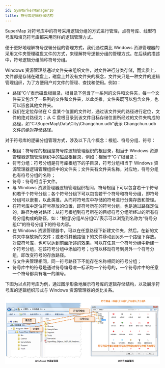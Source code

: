 ```yaml
---
id: SymMarkerManager10
title: 符号库逻辑存储结构
---
```

SuperMap 对符号库中的符号采用逻辑分组的方式进行管理，点符号库、线型符号库和填充符号库都采用同样的逻辑管理方式。

便于更好地理解符号逻辑分组的管理方式，我们通过类比 Windows
资源管理器的采用文件夹管理磁盘文件的方式，来理解符号逻辑分组的管理方式。在后续的描述中，符号逻辑分组简称符号分组。

Windows
资源管理器通过文件夹来组织文件，对文件进行分类存储，而实质上，文件都是存储在磁盘上，磁盘上并没有文件夹的概念，文件夹只是一种文件的逻辑管理组织，为了方便用户对文件的管理、查找和使用。例如：

* 路径“C:\”表示磁盘根目录，根目录下包含了一系列的文件和文件夹，每一个文件夹又包含了一系列的文件和文件夹，以此类推，文件夹既可以包含文件，也可以嵌套其他文件夹。
* 我们在定位存储在 C 盘某个位置的文件时，通过该文件夹的路径进行定位，文件的绝对路径为：从 C 盘根目录到该文件目标存储位置所经过的文件夹构成的路径，如“C:\SuperMap\Data\City\Changchun.udb”表示 Changchun.udb 文件的绝对存储路径。

对于符号库的逻辑分组管理方式，涉及以下几个概念：根组、符号分组、符号：

* 根组：符号库的根组是符号库逻辑管理组织的根目录，相当于 Windows 资源管理器逻辑管理组织中的磁盘根目录，例如：相当于“C:\”根目录；
* 符号分组：符号分组是符号库根组下的子目录，符号分组相当于 Windows 资源管理器逻辑管理组织中的文件夹；文件夹有文件夹名称，对应地，符号分组也有符号分组的名称；
* 符号：符号相当于文件。 
* 与 Windows 资源管理器逻辑管理组织相同，符号根组下可以包含若干个符号和若干个符号分组；各个符号分组下可以包含若干个符号和符号分组，即符号分组可以嵌套，以此类推，从而将符号库中存储的符号进行分类存放和管理。
* 在符号库中定位符号存放的位置，即符号所在的符号分组，也是通过路径定位的，路径为绝对路径：从符号根组到符号所在的目标符号分组所经过的所有符号分组构成的路径，如：“根组\分组A\分组C\”表示可以浏览到名称为“符号分组C”的符号分组下的符号内容。
* 在 Windows 资源管理器中，可以在任意路径下新建文件夹，然后，在新的文件夹中存放新的文件；或者将其他路径下的文件移动到另外一个路径下存放。对应符号库，也可以达到前面所述的效果，可以在任意一个符号分组中新建一个符号分组，在该符号分组中添加符号；也可以移动符号到另外一个符号分组，即改变符号的存放路径。
* 与文件夹管理相同，同一符号路径下不能存在名称相同的符号分组；
* 符号库中的符号是通过符号编号唯一标识每一个符号的，一个符号库中的任意一个符号都具有唯一的编号。

下图为以点符号库为例，通过图示形象地展示符号库的逻辑存储结构，以及展示符号库的逻辑组织形式与 Windows 资源管理器的类比关系。

![](img/SymMarkerManager3t1.png)  
